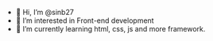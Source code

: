 - 👋 Hi, I’m @sinb27
- 👀 I’m interested in Front-end development
- 🌱 I’m currently learning html, css, js and more framework.

<!---
sinb27/sinb27 is a ✨ special ✨ repository because its `README.md` (this file) appears on your GitHub profile.
You can click the Preview link to take a look at your changes.
--->
